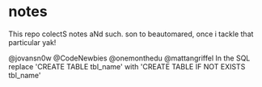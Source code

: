 notes
=====
This repo colectS notes aNd such. son to beautomared, once i tackle that particular yak!

@jovansn0w @CodeNewbies @onemonthedu @mattangriffel In the SQL replace 'CREATE TABLE tbl_name' with 'CREATE TABLE IF NOT EXISTS tbl_name'
